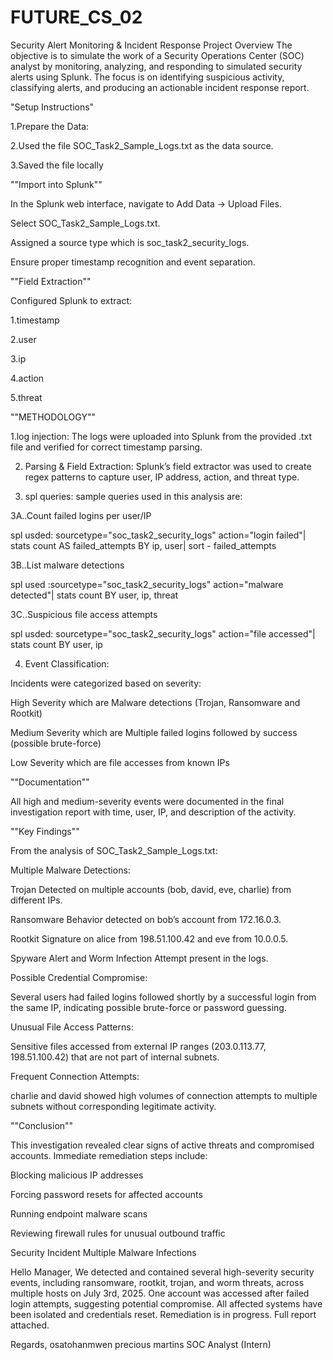 # FUTURE_CS_02
Security Alert Monitoring &amp; Incident Response
 Project Overview
The objective is to simulate the work of a Security Operations Center (SOC) analyst by monitoring, analyzing, and responding to simulated security alerts using Splunk. The focus is on identifying suspicious activity, classifying alerts, and producing an actionable incident response report.


"Setup Instructions"

1.Prepare the Data:

2.Used the file SOC_Task2_Sample_Logs.txt as the data source.

3.Saved the file locally 


""Import into Splunk""

In the Splunk web interface, navigate to Add Data → Upload Files.

Select SOC_Task2_Sample_Logs.txt.

Assigned a source type which is soc_task2_security_logs.

Ensure proper timestamp recognition and event separation.


""Field Extraction""

Configured Splunk to extract:

1.timestamp

2.user

3.ip

4.action

5.threat 


""METHODOLOGY""

1.log injection: The logs were uploaded into Splunk from the provided .txt file and verified for correct timestamp parsing.

2. Parsing & Field Extraction: Splunk’s field extractor was used to create regex patterns to capture user, IP address, action, and threat type.

3. spl queries: sample queries used in this analysis are:

3A..Count failed logins per user/IP

spl usded:
sourcetype="soc_task2_security_logs" action="login failed"| stats count AS failed_attempts BY ip, user| sort - failed_attempts

3B..List malware detections

spl used :sourcetype="soc_task2_security_logs" action="malware detected"| stats count BY user, ip, threat

3C..Suspicious file access attempts

spl usded: sourcetype="soc_task2_security_logs" action="file accessed"| stats count BY user, ip

4. Event Classification:

Incidents were categorized based on severity:

High Severity which are Malware detections (Trojan, Ransomware and Rootkit)

Medium Severity which are Multiple failed logins followed by success (possible brute-force)

Low Severity which are file accesses from known IPs


""Documentation""

All high  and medium-severity events were documented in the final investigation report with time, user, IP, and description of the activity.



""Key Findings""

From the analysis of SOC_Task2_Sample_Logs.txt:

Multiple Malware Detections:

Trojan Detected on multiple accounts (bob, david, eve, charlie) from different IPs.

Ransomware Behavior detected on bob’s account from 172.16.0.3.

Rootkit Signature on alice from 198.51.100.42 and eve from 10.0.0.5.

Spyware Alert and Worm Infection Attempt present in the logs.

Possible Credential Compromise:

Several users had failed logins followed shortly by a successful login from the same IP, indicating possible brute-force or password guessing.

Unusual File Access Patterns:

Sensitive files accessed from external IP ranges (203.0.113.77, 198.51.100.42) that are not part of internal subnets.

Frequent Connection Attempts:

charlie and david showed high volumes of connection attempts to multiple subnets without corresponding legitimate activity.



""Conclusion""

This investigation revealed clear signs of active threats and compromised accounts. Immediate remediation steps include:

Blocking malicious IP addresses

Forcing password resets for affected accounts

Running endpoint malware scans

Reviewing firewall rules for unusual outbound traffic



 Security Incident Multiple Malware Infections 


Hello Manager,
We detected and contained several high-severity security events, including ransomware, rootkit, trojan, and worm threats, across multiple hosts on July 3rd, 2025. One account was accessed after failed login attempts, suggesting potential compromise. All affected systems have been isolated and credentials reset.
Remediation is in progress. Full report attached.

Regards,
osatohanmwen precious martins 
SOC Analyst (Intern)

